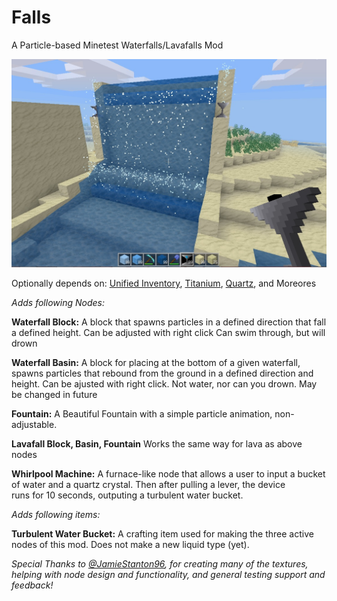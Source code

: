 # Falls
A Particle-based Minetest Waterfalls/Lavafalls Mod

![ScreenShot](/Screenshot_2.jpg)

Optionally depends on: [Unified Inventory](https://github.com/minetest-mods/unified_inventory), [Titanium](https://gitlab.com/VanessaE/titanium), [Quartz](https://github.com/minetest-mods/quartz), and Moreores

*Adds following Nodes:*

**Waterfall Block:**
  A block that spawns particles in a defined direction that fall a defined height. Can be adjusted with right click
  Can swim through, but will drown
 
**Waterfall Basin:**
  A block for placing at the bottom of a given waterfall, spawns particles that rebound from the ground in a defined direction and       
  height. Can be ajusted with right click. Not water, nor can you drown. May be changed in future

**Fountain:**
  A Beautiful Fountain with a simple particle animation, non-adjustable.
  
**Lavafall Block, Basin, Fountain**
Works the same way for lava as above nodes

**Whirlpool Machine:**
  A furnace-like node that allows a user to input a bucket of water and a quartz crystal. Then after pulling a lever, the device  
  runs for 10 seconds, outputing a turbulent water bucket.
  
*Adds following items:*

**Turbulent Water Bucket:**
  A crafting item used for making the three active nodes of this mod. Does not make a new liquid type (yet).   
  

*Special Thanks to [@JamieStanton96](https://github.com/JamieStanton96), for creating many of the textures, helping with node design and functionality, and general testing support and feedback!*
